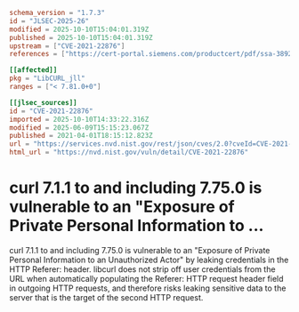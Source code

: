 ```toml
schema_version = "1.7.3"
id = "JLSEC-2025-26"
modified = 2025-10-10T15:04:01.319Z
published = 2025-10-10T15:04:01.319Z
upstream = ["CVE-2021-22876"]
references = ["https://cert-portal.siemens.com/productcert/pdf/ssa-389290.pdf", "https://curl.se/docs/CVE-2021-22876.html", "https://hackerone.com/reports/1101882", "https://lists.debian.org/debian-lts-announce/2021/05/msg00019.html", "https://lists.fedoraproject.org/archives/list/package-announce%40lists.fedoraproject.org/message/2ZC5BMIOKLBQJSFCHEDN2G2C2SH274BP/", "https://lists.fedoraproject.org/archives/list/package-announce%40lists.fedoraproject.org/message/ITVWPVGLFISU5BJC2BXBRYSDXTXE2YGC/", "https://lists.fedoraproject.org/archives/list/package-announce%40lists.fedoraproject.org/message/KQUIOYX2KUU6FIUZVB5WWZ6JHSSYSQWJ/", "https://security.gentoo.org/glsa/202105-36", "https://security.netapp.com/advisory/ntap-20210521-0007/", "https://www.oracle.com//security-alerts/cpujul2021.html", "https://cert-portal.siemens.com/productcert/pdf/ssa-389290.pdf", "https://curl.se/docs/CVE-2021-22876.html", "https://hackerone.com/reports/1101882", "https://lists.debian.org/debian-lts-announce/2021/05/msg00019.html", "https://lists.fedoraproject.org/archives/list/package-announce%40lists.fedoraproject.org/message/2ZC5BMIOKLBQJSFCHEDN2G2C2SH274BP/", "https://lists.fedoraproject.org/archives/list/package-announce%40lists.fedoraproject.org/message/ITVWPVGLFISU5BJC2BXBRYSDXTXE2YGC/", "https://lists.fedoraproject.org/archives/list/package-announce%40lists.fedoraproject.org/message/KQUIOYX2KUU6FIUZVB5WWZ6JHSSYSQWJ/", "https://security.gentoo.org/glsa/202105-36", "https://security.netapp.com/advisory/ntap-20210521-0007/", "https://www.oracle.com//security-alerts/cpujul2021.html"]

[[affected]]
pkg = "LibCURL_jll"
ranges = ["< 7.81.0+0"]

[[jlsec_sources]]
id = "CVE-2021-22876"
imported = 2025-10-10T14:33:22.316Z
modified = 2025-06-09T15:15:23.067Z
published = 2021-04-01T18:15:12.823Z
url = "https://services.nvd.nist.gov/rest/json/cves/2.0?cveId=CVE-2021-22876"
html_url = "https://nvd.nist.gov/vuln/detail/CVE-2021-22876"
```

# curl 7.1.1 to and including 7.75.0 is vulnerable to an "Exposure of Private Personal Information to ...

curl 7.1.1 to and including 7.75.0 is vulnerable to an "Exposure of Private Personal Information to an Unauthorized Actor" by leaking credentials in the HTTP Referer: header. libcurl does not strip off user credentials from the URL when automatically populating the Referer: HTTP request header field in outgoing HTTP requests, and therefore risks leaking sensitive data to the server that is the target of the second HTTP request.

